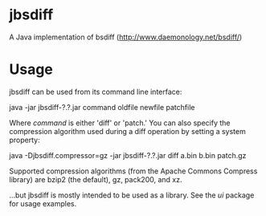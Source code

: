 jbsdiff
=======
A Java implementation of bsdiff (http://www.daemonology.net/bsdiff/)


Usage
=====
jbsdiff can be used from its command line interface:

java -jar jbsdiff-?.?.jar command oldfile newfile patchfile

Where *command* is either 'diff' or 'patch.'  You can also specify the
compression algorithm used during a diff operation by setting a system property:

java -Djbsdiff.compressor=gz -jar jbsdiff-?.?.jar diff a.bin b.bin patch.gz

Supported compression algorithms (from the Apache Commons Compress library) are
bzip2 (the default), gz, pack200, and xz.

...but jbsdiff is mostly intended to be used as a library.  See the _ui_ package
for usage examples.
